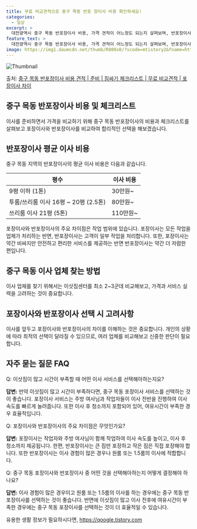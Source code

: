 ```yaml
---
title: 무료 비교견적으로 중구 목동 반포 장이사 비용 확인하세요!
categories:
  - 일상
excerpt: >
  대전광역시 중구 목동 반포장이사 비용, 가격 견적이 어느정도 되는지 살펴보며, 반포장이사를 준비함에 있어 짐싸기 준비 체크리스트가 무엇인지 보겠습니다. 마지막으로 포장이사와 차이점을 통해 무료 비교견적으로 어떤 것이 더 합리적인 선택인지 공유 드립니다.중구 목동 포장이사 견적 샘플 보기 👈 클릭중구 목동 포장이사 가격 살펴보기 👈 클릭중구 목동 반포장이사 평균 이사 비용평수중구 목동 평균 이사 비용원룸 이사9평 이하 (1톤)30만원~투룸/쓰리룸 이사16평 ~ 20평 (2.5톤)80만원~쓰리룸 이사21평 (5톤) ~110만원~우리집 무료 이사견적 받기 👈 클릭포장 vs 반포장: 주요 차이점포장이사와 반포장이사의 가장 큰 차이점은 작업 범위에 있습니다. 포장이사는 업체가 모든 작업을 맡아 처리하는 반면..
feature_text: >
  대전광역시 중구 목동 반포장이사 비용, 가격 견적이 어느정도 되는지 살펴보며, 반포장이사를 준비함에 있어 짐싸기 준비 체크리스트가 무엇인지 보겠습니다. 마지막으로 포장이사와 차이점을 통해 무료 비교견적으로 어떤 것이 더 합리적인 선택인지 공유 드립니다.중구 목동 포장이사 견적 샘플 보기 👈 클릭중구 목동 포장이사 가격 살펴보기 👈 클릭중구 목동 반포장이사 평균 이사 비용평수중구 목동 평균 이사 비용원룸 이사9평 이하 (1톤)30만원~투룸/쓰리룸 이사16평 ~ 20평 (2.5톤)80만원~쓰리룸 이사21평 (5톤) ~110만원~우리집 무료 이사견적 받기 👈 클릭포장 vs 반포장: 주요 차이점포장이사와 반포장이사의 가장 큰 차이점은 작업 범위에 있습니다. 포장이사는 업체가 모든 작업을 맡아 처리하는 반면..
image: https://img1.daumcdn.net/thumb/R800x0/?scode=mtistory2&fname=https%3A%2F%2Fblog.kakaocdn.net%2Fdn%2Fc6tvBS%2FbtsHbOqMn42%2F4FgtwEu0CTBAyUBdHJjhr0%2Fimg.webp
---
```


![Thumbnail](https://img1.daumcdn.net/thumb/R800x0/?scode=mtistory2&fname=https%3A%2F%2Fblog.kakaocdn.net%2Fdn%2Fc6tvBS%2FbtsHbOqMn42%2F4FgtwEu0CTBAyUBdHJjhr0%2Fimg.webp)

<p>출처: <a href="https://qoogle.tistory.com/9707" rel="dofollow">중구 목동 반포장이사 비용 견적 | 준비 | 짐싸기 체크리스트 | 무료 비교견적 | 포장이사 차이</a> </p>

## 중구 목동 반포장이사 비용 및 체크리스트

이사를 준비하면서 가격을 비교하기 위해 중구 목동 반포장이사의 비용과 체크리스트를 살펴보고 포장이사와 반포장이사를 비교하여 합리적인 선택을
해보겠습니다.

## 반포장이사 평균 이사 비용

중구 목동 지역의 반포장이사의 평균 이사 비용은 다음과 같습니다.

**평수** | **이사 비용**  
---|---  
9평 이하 (1톤) | 30만원~  
투룸/쓰리룸 이사 16평 ~ 20평 (2.5톤) | 80만원~  
쓰리룸 이사 21평 (5톤) | 110만원~  
  
포장이사와 반포장이사의 주요 차이점은 작업 범위에 있습니다. 포장이사는 모든 작업을 업체가 처리하는 반면, 반포장이사는 고객이 일부 작업을
처리합니다. 또한, 포장이사는 약간 비싸지만 안전하고 편리한 서비스를 제공하는 반면 반포장이사는 약간 더 저렴한 편입니다.

## 중구 목동 이사 업체 찾는 방법

이사 업체를 찾기 위해서는 이삿짐센터를 최소 2~3군데 비교해보고, 가격과 서비스 실력을 고려하는 것이 중요합니다.

## 포장이사와 반포장이사 선택 시 고려사항

이사를 앞두고 포장이사와 반포장이사의 차이를 이해하는 것은 중요합니다. 개인의 상황에 따라 최적의 선택이 달라질 수 있으므로, 여러 업체를
비교해보고 신중한 판단이 필요합니다.

## 자주 묻는 질문 FAQ

Q: 이삿짐이 많고 시간이 부족할 때 어떤 이사 서비스를 선택해아하는지요?

**답변:** 만약 이삿짐이 많고 시간이 부족하다면, 중구 목동 포장이사 서비스를 선택하는 것이 좋습니다. 포장이사 서비스는 주방 여사님과
작업자들이 이사 전반을 진행하여 이사 속도를 빠르게 늘려줍니다. 또한 이사 후 청소까지 포함되어 있어, 여유시간이 부족한 경우 효율적입니다.

Q: 포장이사와 반포장이사의 주요 차이점은 무엇인가요?

**답변:** 포장이사는 작업자와 주방 여사님이 함께 작업하여 이사 속도를 높이고, 이사 후 청소까지 제공됩니다. 한편, 반포장이사는 큰
짐만 포장하고 작은 짐은 직접 포장해야 합니다. 또한 반포장이사는 이사 경험이 많은 경우나 원룸 또는 1.5룸의 이사에 적합합니다.

Q: 중구 목동 포장이사와 반포장이사 중 어떤 것을 선택해아하는지 어떻게 결정해야 하나요?

**답변:** 이사 경험이 많은 경우이고 원룸 또는 1.5룸의 이사를 하는 경우에는 중구 목동 반포장이사를 선택하는 것이 좋습니다. 반면에
이삿짐이 많고 이사 전후에 여유시간이 부족한 경우에는 중구 목동 포장이사를 선택하는 것이 더 효율적일 수 있습니다.



 

유용한 생활 정보가 필요하시다면, <a href="https://qoogle.tistory.com" rel="dofollow">https://qoogle.tistory.com</a>


